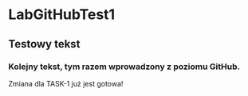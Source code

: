 # LabGitHubTest1

## Testowy tekst

### Kolejny tekst, tym razem wprowadzony z poziomu GitHub.

Zmiana dla TASK-1 już jest gotowa!
